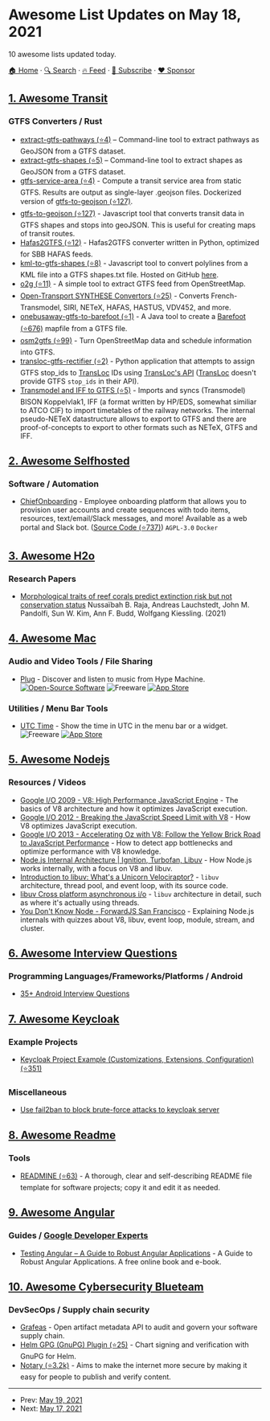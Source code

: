 # Awesome List Updates on May 18, 2021

10 awesome lists updated today.

[🏠 Home](/README.md) · [🔍 Search](https://www.trackawesomelist.com/search/) · [🔥 Feed](https://www.trackawesomelist.com/rss.xml) · [📮 Subscribe](https://trackawesomelist.us17.list-manage.com/subscribe?u=d2f0117aa829c83a63ec63c2f&id=36a103854c) · [❤️  Sponsor](https://github.com/sponsors/theowenyoung)



## [1. Awesome Transit](/content/CUTR-at-USF/awesome-transit/README.md)

### GTFS Converters / Rust

*   [extract-gtfs-pathways (⭐4)](https://github.com/derhuerst/extract-gtfs-pathways) – Command-line tool to extract pathways as GeoJSON from a GTFS dataset.
*   [extract-gtfs-shapes (⭐5)](https://github.com/derhuerst/extract-gtfs-shapes) – Command-line tool to extract shapes as GeoJSON from a GTFS dataset.
*   [gtfs-service-area (⭐4)](https://github.com/cal-itp/gtfs-service-area) - Compute a transit service area from static GTFS. Results are output as single-layer .geojson files. Dockerized version of [gtfs-to-geojson (⭐127)](https://github.com/BlinkTagInc/gtfs-to-geojson).
*   [gtfs-to-geojson (⭐127)](https://github.com/BlinkTagInc/gtfs-to-geojson) - Javascript tool that converts transit data in GTFS shapes and stops into geoJSON. This is useful for creating maps of transit routes.
*   [Hafas2GTFS (⭐12)](https://github.com/geops/hafas2gtfs) - Hafas2GTFS converter written in Python, optimized for SBB HAFAS feeds.
*   [kml-to-gtfs-shapes (⭐8)](https://github.com/bdferris/kml-to-gtfs-shapes/tree/gh-pages) - Javascript tool to convert polylines from a KML file into a GTFS shapes.txt file. Hosted on GitHub [here](http://bdferris.github.io/kml-to-gtfs-shapes/).
*   [o2g (⭐11)](https://github.com/hiposfer/o2g) - A simple tool to extract GTFS feed from OpenStreetMap.
*   [Open-Transport SYNTHESE Convertors (⭐25)](https://github.com/Open-Transport/synthese/wiki) - Converts French-Transmodel, SIRI, NETeX, HAFAS, HASTUS, VDV452, and more.
*   [onebusaway-gtfs-to-barefoot (⭐1)](https://github.com/OneBusAway/onebusaway-gtfs-to-barefoot) - A Java tool to create a [Barefoot (⭐676)](https://github.com/bmwcarit/barefoot) mapfile from a GTFS file.
*   [osm2gtfs (⭐99)](https://github.com/grote/osm2gtfs) - Turn OpenStreetMap data and schedule information into GTFS.
*   [transloc-gtfs-rectifier (⭐2)](https://github.com/laidig/transloc-gtfs-rectifier) - Python application that attempts to assign GTFS stop\_ids to [TransLoc](http://transloc.com/) IDs using [TransLoc's API](https://market.mashape.com/transloc/openapi-1-2) ([TransLoc](http://transloc.com/) doesn't provide GTFS `stop_ids` in their API).
*   [Transmodel and IFF to GTFS (⭐5)](https://github.com/bliksemlabs/bliksemintegration) - Imports and syncs (Transmodel) BISON Koppelvlak1, IFF (a format written by HP/EDS, somewhat similiar to ATCO CIF) to import timetables of the railway networks. The internal pseudo-NETeX datastructure allows to export to GTFS and there are proof-of-concepts to export to other formats such as NETeX, GTFS and IFF.

## [2. Awesome Selfhosted](/content/awesome-selfhosted/awesome-selfhosted/README.md)

### Software / Automation

*   [ChiefOnboarding](https://chiefonboarding.com) - Employee onboarding platform that allows you to provision user accounts and create sequences with todo items, resources, text/email/Slack messages, and more! Available as a web portal and Slack bot. ([Source Code (⭐737)](https://github.com/chiefonboarding/ChiefOnboarding)) `AGPL-3.0` `Docker`

## [3. Awesome H2o](/content/h2oai/awesome-h2o/README.md)

### Research Papers

*   [Morphological traits of reef corals predict extinction risk but not conservation status](https://onlinelibrary.wiley.com/doi/10.1111/geb.13321) Nussaïbah B. Raja, Andreas Lauchstedt, John M. Pandolfi, Sun W. Kim, Ann F. Budd, Wolfgang Kiessling. (2021)

## [4. Awesome Mac](/content/jaywcjlove/awesome-mac/README.md)

### Audio and Video Tools / File Sharing

*   [Plug](https://plugformac.com) - Discover and listen to music from Hype Machine. [![Open-Source Software](https://jaywcjlove.github.io/sb/ico/min-oss.svg "Open Source Software")](https://github.com/wulkano/Plug) ![Freeware](https://jaywcjlove.github.io/sb/ico/min-free.svg "Freeware") [![App Store](https://jaywcjlove.github.io/sb/ico/min-app-store.svg "App Store Software")](https://apps.apple.com/app/id1514182074)

### Utilities / Menu Bar Tools

*   [UTC Time](https://sindresorhus.com/utc-time) - Show the time in UTC in the menu bar or a widget. ![Freeware](https://jaywcjlove.github.io/sb/ico/min-free.svg "Freeware") [![App Store](https://jaywcjlove.github.io/sb/ico/min-app-store.svg "App Store Software")](https://apps.apple.com/app/id1538245904)

## [5. Awesome Nodejs](/content/sindresorhus/awesome-nodejs/README.md)

### Resources / Videos

*   [Google I/O 2009 - V8: High Performance JavaScript Engine](https://www.youtube.com/watch?v=FrufJFBSoQY) - The basics of V8 architecture and how it optimizes JavaScript execution.
*   [Google I/O 2012 - Breaking the JavaScript Speed Limit with V8](https://www.youtube.com/watch?v=UJPdhx5zTaw) - How V8 optimizes JavaScript execution.
*   [Google I/O 2013 - Accelerating Oz with V8: Follow the Yellow Brick Road to JavaScript Performance](https://www.youtube.com/watch?v=VhpdsjBUS3g) - How to detect app bottlenecks and optimize performance with V8 knowledge.
*   [Node.js Internal Architecture | Ignition, Turbofan, Libuv](https://www.youtube.com/watch?v=OCjvhCFFPTw) - How Node.js works internally, with a focus on V8 and libuv.
*   [Introduction to libuv: What's a Unicorn Velociraptor?](https://www.youtube.com/watch?v=_c51fcXRLGw) - `libuv` architecture, thread pool, and event loop, with its source code.
*   [libuv Cross platform asynchronous i/o](https://www.youtube.com/watch?v=kCJ3PFU8Ke8) - `libuv` architecture in detail, such as where it's actually using threads.
*   [You Don't Know Node - ForwardJS San Francisco](https://www.youtube.com/watch?v=oPo4EQmkjvY) - Explaining Node.js internals with quizzes about V8, libuv, event loop, module, stream, and cluster.

## [6. Awesome Interview Questions](/content/DopplerHQ/awesome-interview-questions/README.md)

### Programming Languages/Frameworks/Platforms / Android

*   [35+ Android Interview Questions](https://www.interviewbit.com/android-interview-questions/)

## [7. Awesome Keycloak](/content/thomasdarimont/awesome-keycloak/README.md)

### Example Projects

*   [Keycloak Project Example (Customizations, Extensions, Configuration) (⭐351)](https://github.com/thomasdarimont/keycloak-project-example)

### Miscellaneous

*   [Use fail2ban to block brute-force attacks to keycloak server](https://gist.github.com/drmalex07/3eba8b98d0ac4a1e821e8e721b3e1816)

## [8. Awesome Readme](/content/matiassingers/awesome-readme/README.md)

### Tools

*   [READMINE (⭐63)](https://github.com/mhucka/readmine) - A thorough, clear and self-describing README file template for software projects; copy it and edit it as needed.

## [9. Awesome Angular](/content/PatrickJS/awesome-angular/README.md)

### Guides / [Google Developer Experts](https://developers.google.com/experts/all/technology/web-technologies)

*   [Testing Angular – A Guide to Robust Angular Applications](https://testing-angular.com) - A Guide to Robust Angular Applications. A free online book and e-book.

## [10. Awesome Cybersecurity Blueteam](/content/fabacab/awesome-cybersecurity-blueteam/README.md)

### DevSecOps / Supply chain security

*   [Grafeas](https://grafeas.io/) - Open artifact metadata API to audit and govern your software supply chain.
*   [Helm GPG (GnuPG) Plugin (⭐25)](https://github.com/technosophos/helm-gpg) - Chart signing and verification with GnuPG for Helm.
*   [Notary (⭐3.2k)](https://github.com/theupdateframework/notary) - Aims to make the internet more secure by making it easy for people to publish and verify content.

---

- Prev: [May 19, 2021](/content/2021/05/19/README.md)
- Next: [May 17, 2021](/content/2021/05/17/README.md)